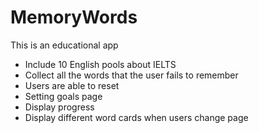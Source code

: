 # MemoryWords
This is an educational app
* Include 10 English pools about IELTS
* Collect all the words that the user fails to remember
* Users are able to reset 
* Setting goals page 
* Display progress
* Display different word cards when users change page
